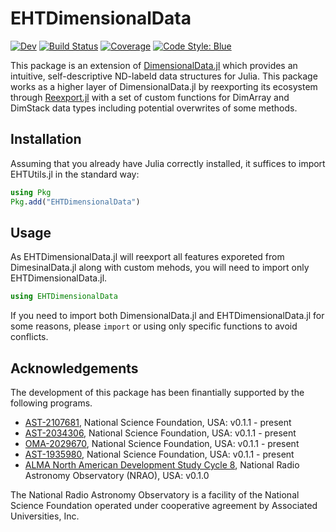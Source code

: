 # EHTDimensionalData
[![Dev](https://img.shields.io/badge/docs-dev-blue.svg)](https://ehtjulia.github.io/EHTDimensionalData.jl/dev/)
[![Build Status](https://github.com/EHTJulia/EHTDimensionalData.jl/actions/workflows/CI.yml/badge.svg?branch=main)](https://github.com/EHTJulia/EHTDimensionalData.jl/actions/workflows/CI.yml?query=branch%3Amain)
[![Coverage](https://codecov.io/gh/EHTJulia/EHTDimensionalData.jl/branch/main/graph/badge.svg)](https://codecov.io/gh/EHTJulia/EHTDimensionalData.jl)
[![Code Style: Blue](https://img.shields.io/badge/code%20style-blue-4495d1.svg)](https://github.com/invenia/BlueStyle)

This package is an extension of [DimensionalData.jl](https://github.com/rafaqz/DimensionalData.jl) which provides an intuitive, self-descriptive ND-labeld data structures for Julia.
This package works as a higher layer of DimensionalData.jl by reexporting its ecosystem through [Reexport.jl](https://github.com/simonster/Reexport.jl) with a set of custom functions for DimArray and DimStack data types including potential overwrites of some methods.

## Installation
Assuming that you already have Julia correctly installed, it suffices to import EHTUtils.jl in the standard way:

```julia
using Pkg
Pkg.add("EHTDimensionalData")
```


## Usage
As EHTDimensionalData.jl will reexport all features exporeted from DimesinalData.jl along with custom mehods, you will need to import only EHTDimensionalData.jl.

```julia
using EHTDimensionalData
```

If you need to import both DimensionalData.jl and EHTDimensionalData.jl for some reasons, please `import` or using only specific functions to avoid conflicts.


## Acknowledgements
The development of this package has been finantially supported by the following programs.
- [AST-2107681](https://www.nsf.gov/awardsearch/showAward?AWD_ID=2107681), National Science Foundation, USA: v0.1.1 - present
- [AST-2034306](https://www.nsf.gov/awardsearch/showAward?AWD_ID=2034306), National Science Foundation, USA: v0.1.1 - present
- [OMA-2029670](https://www.nsf.gov/awardsearch/showAward?AWD_ID=2029670), National Science Foundation, USA: v0.1.1 - present
- [AST-1935980](https://www.nsf.gov/awardsearch/showAward?AWD_ID=1935980), National Science Foundation, USA: v0.1.1 - present
- [ALMA North American Development Study Cycle 8](https://science.nrao.edu/facilities/alma/science_sustainability/alma-develop-history), National Radio Astronomy Observatory (NRAO), USA: v0.1.0

The National Radio Astronomy Observatory is a facility of the National Science Foundation operated under cooperative agreement by Associated Universities, Inc.
